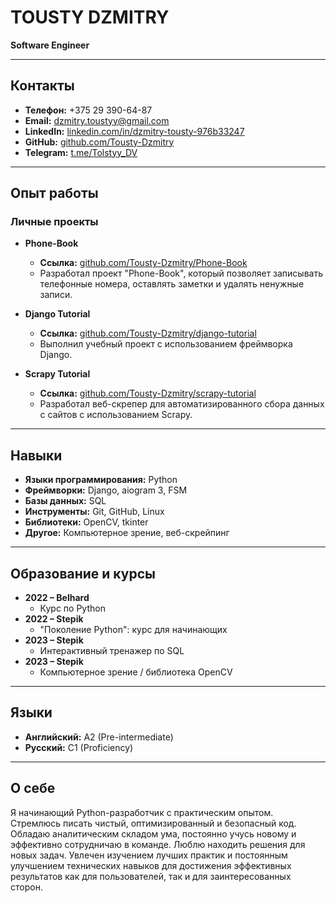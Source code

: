 # TOUSTY DZMITRY  
**Software Engineer**  

---

## **Контакты**  
- **Телефон:** +375 29 390-64-87  
- **Email:** dzmitry.toustyy@gmail.com
- **LinkedIn:** [linkedin.com/in/dzmitry-tousty-976b33247](https://www.linkedin.com/in/dzmitry-tousty-976b33247)  
- **GitHub:** [github.com/Tousty-Dzmitry](https://github.com/Tousty-Dzmitry)  
- **Telegram:** [t.me/Tolstyy_DV](https://t.me/Tolstyy_DV)  

---

## **Опыт работы**  

### **Личные проекты**  
- **Phone-Book**  
  - **Ссылка:** [github.com/Tousty-Dzmitry/Phone-Book](https://github.com/Tousty-Dzmitry/Phone-Book)  
  - Разработал проект "Phone-Book", который позволяет записывать телефонные номера, оставлять заметки и удалять ненужные записи.  

- **Django Tutorial**  
  - **Ссылка:** [github.com/Tousty-Dzmitry/django-tutorial](https://github.com/Tousty-Dzmitry/django-tutorial)  
  - Выполнил учебный проект с использованием фреймворка Django.  

- **Scrapy Tutorial**  
  - **Ссылка:** [github.com/Tousty-Dzmitry/scrapy-tutorial](https://github.com/Tousty-Dzmitry/scrapy-tutorial)  
  - Разработал веб-скрепер для автоматизированного сбора данных с сайтов с использованием Scrapy.  

---

## **Навыки**  
- **Языки программирования:** Python  
- **Фреймворки:** Django, aiogram 3, FSM  
- **Базы данных:** SQL  
- **Инструменты:** Git, GitHub, Linux  
- **Библиотеки:** OpenCV, tkinter  
- **Другое:** Компьютерное зрение, веб-скрейпинг  

---

## **Образование и курсы**  
- **2022 – Belhard**  
  - Курс по Python  
- **2022 – Stepik**  
  - "Поколение Python": курс для начинающих  
- **2023 – Stepik**  
  - Интерактивный тренажер по SQL  
- **2023 – Stepik**  
  - Компьютерное зрение / библиотека OpenCV  

---

## **Языки**  
- **Английский:** A2 (Pre-intermediate)  
- **Русский:** C1 (Proficiency)  

---

## **О себе**  
Я начинающий Python-разработчик с практическим опытом. Стремлюсь писать чистый, оптимизированный и безопасный код. Обладаю аналитическим складом ума, постоянно учусь новому и эффективно сотрудничаю в команде. Люблю находить решения для новых задач. Увлечен изучением лучших практик и постоянным улучшением технических навыков для достижения эффективных результатов как для пользователей, так и для заинтересованных сторон.  
